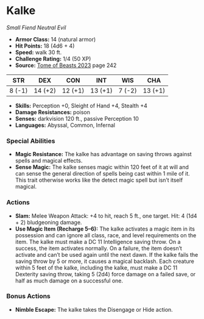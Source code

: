 # Kalke

*Small* *Fiend* *Neutral Evil*

- **Armor Class:** 14 (natural armor)
- **Hit Points:** 18 (4d6 + 4)
- **Speed:** walk 30 ft.
- **Challenge Rating:** 1/4 (50 XP)
- **Source:** [Tome of Beasts 2023](https://koboldpress.com/kpstore/product/tome-of-beasts-1-2023-edition/) page 242

| STR | DEX | CON | INT | WIS | CHA |
| --- | --- | --- | --- | --- | --- |
| 8 (-1) | 14 (+2) | 12 (+1) | 13 (+1) | 7 (-2) | 13 (+1) |

- **Skills:** Perception +0, Sleight of Hand +4, Stealth +4
- **Damage Resistances:** poison
- **Senses:** darkvision 120 ft., passive Perception 10
- **Languages:** Abyssal, Common, Infernal
### Special Abilities
- **Magic Resistance:** The kalke has advantage on saving throws against spells and magical effects.
- **Sense Magic:** The kalke senses magic within 120 feet of it at will and can sense the general direction of spells being cast within 1 mile of it. This trait otherwise works like the detect magic spell but isn’t itself magical.
### Actions
- **Slam:** Melee Weapon Attack: +4 to hit, reach 5 ft., one target. Hit: 4 (1d4 + 2) bludgeoning damage.
- **Use Magic Item (Recharge 5–6):** The kalke activates a magic item in its possession and can ignore all class, race, and level requirements on the item. The kalke must make a DC 11 Intelligence saving throw. On a success, the item activates normally. On a failure, the item doesn’t activate and can’t be used again until the next dawn. If the kalke fails the saving throw by 5 or more, it causes a magical backlash. Each creature within 5 feet of the kalke, including the kalke, must make a DC 11 Dexterity saving throw, taking 5 (2d4) force damage on a failed save, or half as much damage on a successful one.
### Bonus Actions
- **Nimble Escape:** The kalke takes the Disengage or Hide action.
